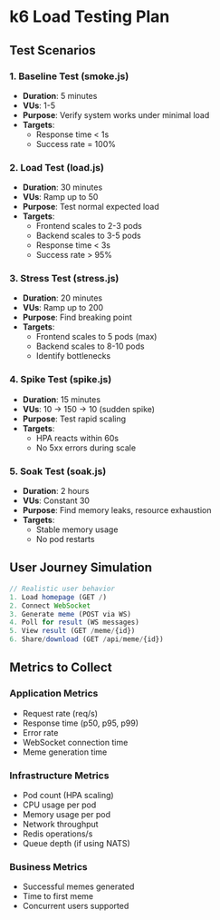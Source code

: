 # k6 Load Testing Plan

## Test Scenarios

### 1. Baseline Test (smoke.js)
- **Duration**: 5 minutes
- **VUs**: 1-5
- **Purpose**: Verify system works under minimal load
- **Targets**: 
  - Response time < 1s
  - Success rate = 100%

### 2. Load Test (load.js)
- **Duration**: 30 minutes
- **VUs**: Ramp up to 50
- **Purpose**: Test normal expected load
- **Targets**:
  - Frontend scales to 2-3 pods
  - Backend scales to 3-5 pods
  - Response time < 3s
  - Success rate > 95%

### 3. Stress Test (stress.js)
- **Duration**: 20 minutes
- **VUs**: Ramp up to 200
- **Purpose**: Find breaking point
- **Targets**:
  - Frontend scales to 5 pods (max)
  - Backend scales to 8-10 pods
  - Identify bottlenecks

### 4. Spike Test (spike.js)
- **Duration**: 15 minutes
- **VUs**: 10 → 150 → 10 (sudden spike)
- **Purpose**: Test rapid scaling
- **Targets**:
  - HPA reacts within 60s
  - No 5xx errors during scale

### 5. Soak Test (soak.js)
- **Duration**: 2 hours
- **VUs**: Constant 30
- **Purpose**: Find memory leaks, resource exhaustion
- **Targets**:
  - Stable memory usage
  - No pod restarts

## User Journey Simulation

```javascript
// Realistic user behavior
1. Load homepage (GET /)
2. Connect WebSocket
3. Generate meme (POST via WS)
4. Poll for result (WS messages)
5. View result (GET /meme/{id})
6. Share/download (GET /api/meme/{id})
```

## Metrics to Collect

### Application Metrics
- Request rate (req/s)
- Response time (p50, p95, p99)
- Error rate
- WebSocket connection time
- Meme generation time

### Infrastructure Metrics
- Pod count (HPA scaling)
- CPU usage per pod
- Memory usage per pod
- Network throughput
- Redis operations/s
- Queue depth (if using NATS)

### Business Metrics
- Successful memes generated
- Time to first meme
- Concurrent users supported